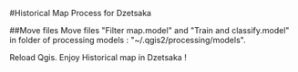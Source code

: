 #Historical Map Process for Dzetsaka

##Move files
Move files "Filter map.model" and "Train and classify.model" in folder of processing models : "~/.qgis2/processing/models".

Reload Qgis.
Enjoy Historical map in Dzetsaka !
